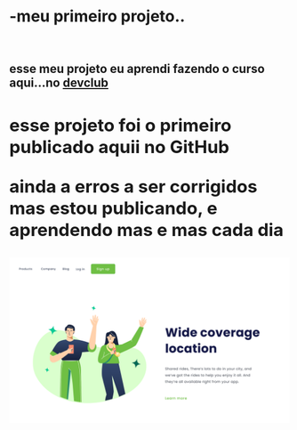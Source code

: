 <h1>-meu primeiro projeto..</h1>
<br>
<h2> esse meu projeto eu aprendi  fazendo o curso aqui...no <a href="https://rodolfomori.com.br/devclub">devclub<a/><h2/>

<p> esse projeto foi o primeiro publicado aquii no GitHub</p>
<p>ainda a erros a ser corrigidos mas estou publicando, e aprendendo mas e mas cada dia </p>
<img src="assets/13. (Positive) Congratulation You get 40 point for your ride-1.svg"/>

